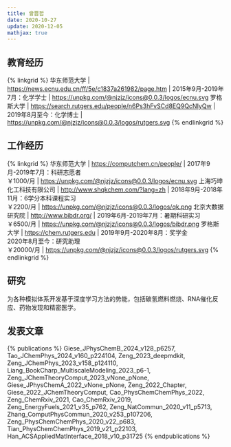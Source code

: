 ```yaml
---
title: 曾晋哲
date: 2020-10-27
update: 2020-12-05
mathjax: true
---
```


## 教育经历

{% linkgrid %}
华东师范大学 | https://news.ecnu.edu.cn/ff/5e/c1837a261982/page.htm | 2015年9月-2019年7月：化学学士 | https://unpkg.com/@njzjz/icons@0.0.3/logos/ecnu.svg
罗格斯大学 | https://search.rutgers.edu/people/n6Ps3hFvSCd8EQ9QcNIyQw | 2019年8月至今：化学博士 | https://unpkg.com/@njzjz/icons@0.0.3/logos/rutgers.svg
{% endlinkgrid %}

## 工作经历

{% linkgrid %}
华东师范大学 | https://computchem.cn/people/ | 2017年9月-2019年7月：科研志愿者<br/>￥1000/月 | https://unpkg.com/@njzjz/icons@0.0.3/logos/ecnu.svg
上海巧坤化工科技有限公司 | http://www.shqkchem.com/?lang=zh | 2018年9月-2018年11月：6学分本科课程实习<br/>￥2200/月 | https://unpkg.com/@njzjz/icons@0.0.3/logos/qk.png
北京大数据研究院 | http://www.bibdr.org/ | 2019年6月-2019年7月：暑期科研实习<br/>￥6500/月 | https://unpkg.com/@njzjz/icons@0.0.3/logos/bibdr.png
罗格斯大学 | https://chem.rutgers.edu | 2019年9月-2020年8月：奖学金<br/>2020年8月至今：研究助理<br/>￥20000/月 | https://unpkg.com/@njzjz/icons@0.0.3/logos/rutgers.svg
{% endlinkgrid %}

## 研究

为各种模拟体系开发基于深度学习方法的势能，包括碳氢燃料燃烧、RNA催化反应、药物发现和精密医学。

## 发表文章

{% publications %}
Giese_JPhysChemB_2024_v128_p6257,
Tao_JChemPhys_2024_v160_p224104,
Zeng_2023_deepmdkit,
Zeng_JChemPhys_2023_v158_p124110,
Liang_BookCharp_MultiscaleModeling_2023_p6-1,
Zeng_JChemTheoryComput_2023_vNone_pNone,
Giese_JPhysChemA_2022_vNone_pNone,
Zeng_2022_Chapter,
Giese_2022_JChemTheoryComput,
Cao_PhysChemChemPhys_2022,
Zeng_ChemRxiv_2021,
Cao_ChemRxiv_2019,
Zeng_EnergyFuels_2021_v35_p762,
Zeng_NatCommun_2020_v11_p5713,
Zhang_ComputPhysCommun_2020_v253_p107206,
Zeng_PhysChemChemPhys_2020_v22_p683,
Tian_PhysChemChemPhys_2019_v21_p22103,
Han_ACSAppliedMatInterface_2018_v10_p31725
{% endpublications %}
